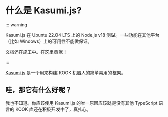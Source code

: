 # 什么是 Kasumi.js?

::: warning

Kasumi.js 在 Ubuntu 22.04 LTS 上的 Node.js v18 测试。一些功能在其他平台（比如 Windows）上的可用性不能做保证。

文档还在施工中。在[这里](https://github.com/saltcute/kasumi-doc)贡献！

:::

[Kasumi.js](https://www.npmjs.com/package/kasumi.js) 是一个用来构建 KOOK 机器人的简单易用的框架。

## 哇，那它有什么好呢？

我也不知道。你应该使用 Kasumi.js 的唯一原因应该就是没有其他 TypeScript 语言的 KOOK 库还在积极开发中了，真扎心。
